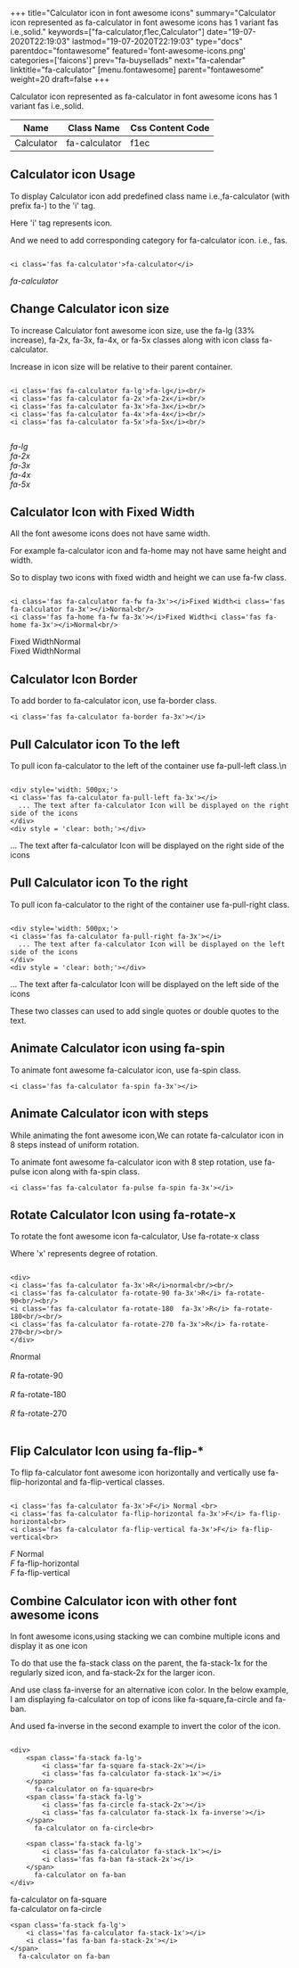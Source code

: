 +++
title="Calculator icon in font awesome icons"
summary="Calculator icon represented as fa-calculator in font awesome icons has 1 variant fas i.e.,solid."
keywords=["fa-calculator,f1ec,Calculator"]
date="19-07-2020T22:19:03"
lastmod="19-07-2020T22:19:03"
type="docs"
parentdoc="fontawesome"
featured='font-awesome-icons.png'
categories=['faicons']
prev="fa-buysellads"
next="fa-calendar"
linktitle="fa-calculator"
[menu.fontawesome]
parent="fontawesome"
weight=20
draft=false
+++


Calculator icon represented as fa-calculator in font awesome icons has 1 variant fas i.e.,solid.

<div class='table-responsive'><table class='table'><thead><tr><th>Name</th><th>Class Name</th><th>Css Content Code</th></tr></thead><tbody><tr><td>Calculator</td><td>fa-calculator</td><td>f1ec</td></tr></tbody></table></div>



## Calculator icon Usage

To display Calculator icon add predefined class name i.e.,fa-calculator (with prefix fa-) to the 'i' tag.

Here 'i' tag represents icon.

And we need to add corresponding category for fa-calculator icon. i.e., fas.


```

<i class='fas fa-calculator'>fa-calculator</i>
```

<i class='fas fa-calculator'>fa-calculator</i>




## Change Calculator icon size
To increase Calculator font awesome icon size, use the fa-lg (33% increase), fa-2x, fa-3x, fa-4x, or fa-5x classes along with icon class fa-calculator.

Increase in icon size will be relative to their parent container. 

```

<i class='fas fa-calculator fa-lg'>fa-lg</i><br/>
<i class='fas fa-calculator fa-2x'>fa-2x</i><br/>
<i class='fas fa-calculator fa-3x'>fa-3x</i><br/>
<i class='fas fa-calculator fa-4x'>fa-4x</i><br/>
<i class='fas fa-calculator fa-5x'>fa-5x</i><br/>
            
```

<i class='fas fa-calculator fa-lg'>fa-lg</i><br/>
<i class='fas fa-calculator fa-2x'>fa-2x</i><br/>
<i class='fas fa-calculator fa-3x'>fa-3x</i><br/>
<i class='fas fa-calculator fa-4x'>fa-4x</i><br/>
<i class='fas fa-calculator fa-5x'>fa-5x</i><br/>
            



## Calculator Icon with Fixed Width 

All the font awesome icons does not have same width.

For example fa-calculator icon and fa-home may not have same height and width.

So to display two icons with fixed width and height we can use fa-fw class.


```

<i class='fas fa-calculator fa-fw fa-3x'></i>Fixed Width<i class='fas fa-calculator fa-3x'></i>Normal<br/>
<i class='fas fa-home fa-fw fa-3x'></i>Fixed Width<i class='fas fa-home fa-3x'></i>Normal<br/>
```

<i class='fas fa-calculator fa-fw fa-3x'></i>Fixed Width<i class='fas fa-calculator fa-3x'></i>Normal<br/>
<i class='fas fa-home fa-fw fa-3x'></i>Fixed Width<i class='fas fa-home fa-3x'></i>Normal<br/>



## Calculator Icon Border 

To add border to fa-calculator icon, use fa-border class.


```
<i class='fas fa-calculator fa-border fa-3x'></i>

```
<i class='fas fa-calculator fa-border fa-3x'></i>





## Pull Calculator icon To the left

To pull icon fa-calculator to the left of the container use fa-pull-left class.\n

```

<div style='width: 500px;'>
<i class='fas fa-calculator fa-pull-left fa-3x'></i>
  ... The text after fa-calculator Icon will be displayed on the right side of the icons
</div>
<div style = 'clear: both;'></div>
```

<div style='width: 500px;'>
<i class='fas fa-calculator fa-pull-left fa-3x'></i>
  ... The text after fa-calculator Icon will be displayed on the right side of the icons
</div>
<div style = 'clear: both;'></div>




## Pull Calculator icon To the right
To pull icon fa-calculator to the right of the container use fa-pull-right class.

```

<div style='width: 500px;'>
<i class='fas fa-calculator fa-pull-right fa-3x'></i>
  ... The text after fa-calculator Icon will be displayed on the left side of the icons
</div>
<div style = 'clear: both;'></div>
```

<div style='width: 500px;'>
<i class='fas fa-calculator fa-pull-right fa-3x'></i>
  ... The text after fa-calculator Icon will be displayed on the left side of the icons
</div>
<div style = 'clear: both;'></div>

These two classes can used to add single quotes or double quotes to the text.


## Animate Calculator icon using fa-spin
To animate font awesome fa-calculator icon, use fa-spin class.

```
<i class='fas fa-calculator fa-spin fa-3x'></i>
```
<i class='fas fa-calculator fa-spin fa-3x'></i>




## Animate Calculator icon with steps
While animating the font awesome icon,We can rotate fa-calculator icon in 8 steps instead of uniform rotation.

To animate font awesome fa-calculator icon with 8 step rotation, use fa-pulse icon along with fa-spin class.


```
<i class='fas fa-calculator fa-pulse fa-spin fa-3x'></i>

```
<i class='fas fa-calculator fa-pulse fa-spin fa-3x'></i>





## Rotate Calculator Icon using fa-rotate-x
To rotate the font awesome icon fa-calculator, Use fa-rotate-x class

Where 'x' represents degree of rotation.


```

<div>
<i class='fas fa-calculator fa-3x'>R</i>normal<br/><br/>
<i class='fas fa-calculator fa-rotate-90 fa-3x'>R</i> fa-rotate-90<br/><br/> 
<i class='fas fa-calculator fa-rotate-180  fa-3x'>R</i> fa-rotate-180<br/><br/> 
<i class='fas fa-calculator fa-rotate-270 fa-3x'>R</i> fa-rotate-270<br/><br/>
</div>
```

<div>
<i class='fas fa-calculator fa-3x'>R</i>normal<br/><br/>
<i class='fas fa-calculator fa-rotate-90 fa-3x'>R</i> fa-rotate-90<br/><br/> 
<i class='fas fa-calculator fa-rotate-180  fa-3x'>R</i> fa-rotate-180<br/><br/> 
<i class='fas fa-calculator fa-rotate-270 fa-3x'>R</i> fa-rotate-270<br/><br/>
</div>




## Flip Calculator Icon using fa-flip-*
To flip fa-calculator font awesome icon horizontally and vertically use fa-flip-horizontal and fa-flip-vertical classes. 

```

<i class='fas fa-calculator fa-3x'>F</i> Normal <br>
<i class='fas fa-calculator fa-flip-horizontal fa-3x'>F</i> fa-flip-horizontal<br>
<i class='fas fa-calculator fa-flip-vertical fa-3x'>F</i> fa-flip-vertical<br>
```

<i class='fas fa-calculator fa-3x'>F</i> Normal <br>
<i class='fas fa-calculator fa-flip-horizontal fa-3x'>F</i> fa-flip-horizontal<br>
<i class='fas fa-calculator fa-flip-vertical fa-3x'>F</i> fa-flip-vertical<br>




## Combine Calculator icon with other font awesome icons
In font awesome icons,using stacking we can combine multiple icons and display it as one icon 

To do that use the fa-stack class on the parent, the fa-stack-1x for the regularly sized icon, and fa-stack-2x for the larger icon.

And use class fa-inverse for an alternative icon color. 
In the below example, I am displaying fa-calculator on top of icons like fa-square,fa-circle and fa-ban.

And used fa-inverse in the second example to invert the color of the icon.

```

<div>
    <span class='fa-stack fa-lg'>
        <i class='far fa-square fa-stack-2x'></i>
        <i class='fas fa-calculator fa-stack-1x'></i>
    </span>
      fa-calculator on fa-square<br>
    <span class='fa-stack fa-lg'>
        <i class='fas fa-circle fa-stack-2x'></i>
        <i class='fas fa-calculator fa-stack-1x fa-inverse'></i>
    </span>
      fa-calculator on fa-circle<br>

    <span class='fa-stack fa-lg'>
        <i class='fas fa-calculator fa-stack-1x'></i>
        <i class='fas fa-ban fa-stack-2x'></i>
    </span>
      fa-calculator on fa-ban
</div>
```

<div>
    <span class='fa-stack fa-lg'>
        <i class='far fa-square fa-stack-2x'></i>
        <i class='fas fa-calculator fa-stack-1x'></i>
    </span>
      fa-calculator on fa-square<br>
    <span class='fa-stack fa-lg'>
        <i class='fas fa-circle fa-stack-2x'></i>
        <i class='fas fa-calculator fa-stack-1x fa-inverse'></i>
    </span>
      fa-calculator on fa-circle<br>

    <span class='fa-stack fa-lg'>
        <i class='fas fa-calculator fa-stack-1x'></i>
        <i class='fas fa-ban fa-stack-2x'></i>
    </span>
      fa-calculator on fa-ban
</div>







